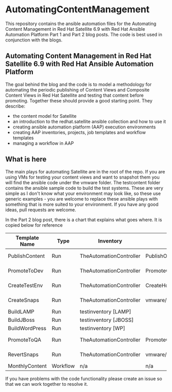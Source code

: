 # AutomatingContentManagement

This repository contains the ansible automation files for the Automating Content Management in Red Hat Satellite 6.9 with Red Hat Ansible Automation Platform Part 1 and Part 2 blog posts. The code is best used in conjunction with the blogs. 

## Automating Content Management in Red Hat Satellite 6.9 with Red Hat Ansible Automation Platform

The goal behind the blog and the code is to model a methodology for automating the periodic publishing of Content Views and Composite Content Views in Red Hat Satellite and testing that content before promoting. Together these should provide a good starting point. They describe:

- the content model for Satellite
- an introduction to the redhat.satellite ansible collection and how to use it
- creating ansible automation platform (AAP) execution environments
- creating AAP inventories, projects, job templates and workflow templates
- managing a workflow in AAP

## What is here

The main plays for automating Satellite are in the root of the repo. If you are using VMs for testing your content views and want to snapshot them you will find the ansible code under the vmware folder. The testcontent folder contains the ansible sample code to build the test systems. These are very simple as I don't know what your environment may look like, so these use generic examples - you are welcome to replace these ansible plays with something that is more suited to your environment. If you have any good ideas, pull requests are welcome.

In the Part 2 blog post, there is a chart that explains what goes where. It is copied below for reference


| Template Name  | Type | Inventory               | Playbook        | Credentials |
|----------------|------|-----------              |----------       |-------------|
| PublishContent | Run  | TheAutomationController | PublishOnly.yml | SSH:default Vault:satellite |
| PromoteToDev   | Run  | TheAutomationController | PromoteOnly.yml | SSH:default Vault:satellite |
| CreateTestEnv  | Run  | TheAutomationController | CreateHostFromHostGroup.yml | SSH:default Vault:satellite |
| CreateSnaps    | Run  | TheAutomationController | vmware/create_snapshot_vm.yml | SSH:default Vault:vmware  |
| BuildLAMP      | Run  | testinventory [LAMP]    |
| BuildJBoss     | Run  | testinventory [JBOSS]   |
| BuildWordPress | Run  | testinventory [WP]      |
| PromoteToQA    | Run  | TheAutomationController | PromoteOnly.yml | SSH:default Vault:satellite |
| RevertSnaps    | Run  | TheAutomationController | vmware/revert_snapshot_vm.yml | SSH:default Vault:satellite |
| MonthlyContent | Workflow | n/a | n/a | n/a |


If you have problems with the code functionality please create an issue so that we can work together to resolve it.


